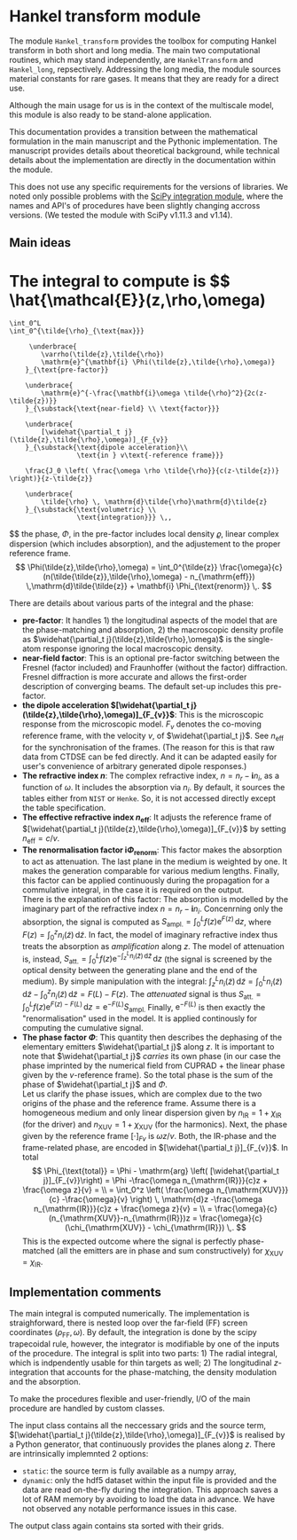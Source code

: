 # Hankel transform module
The module `Hankel_transform` provides the toolbox for computing Hankel transform in both short and long media. The main two computational routines, which may stand independently, are `HankelTransform` and `Hankel_long`, repsectively.  Addressing the long media, the module sources material constants for rare gases. It means that they are ready for a direct use.

Although the main usage for us is in the context of the multiscale model, this module is also ready to be stand-alone application.

This documentation provides a transition between the mathematical formulation in the main manuscript and the Pythonic implementation. The manuscript provides details about theoretical background, while technical details about the implementation are directly in the documentation within the module.

This does not use any specific requirements for the versions of libraries. We noted only possible problems with the [SciPy integration module](https://docs.scipy.org/doc/scipy/tutorial/integrate.html), where the names and API's of procedures have been slightly changing accross versions. (We tested the module with SciPy v1.11.3 and v1.14).

## Main ideas

The integral to compute is
$$
    \hat{\mathcal{E}}(z,\rho,\omega)
=
    \int_0^L
    \int_0^{\tilde{\rho}_{\text{max}}}

         \underbrace{
            \varrho(\tilde{z},\tilde{\rho})
            \mathrm{e}^{\mathbf{i} \Phi(\tilde{z},\tilde{\rho},\omega)}
        }_{\text{pre-factor}}

        \underbrace{
            \mathrm{e}^{-\frac{\mathbf{i}\omega \tilde{\rho}^2}{2c(z-\tilde{z})}}
        }_{\substack{\text{near-field} \\ \text{factor}}}

        \underbrace{
            [\widehat{\partial_t j}(\tilde{z},\tilde{\rho},\omega)]_{F_{v}}
        }_{\substack{\text{dipole acceleration}\\
                     \text{in } v\text{-reference frame}}}

        \frac{J_0 \left( \frac{\omega \rho \tilde{\rho}}{c(z-\tilde{z})} \right)}{z-\tilde{z}}

        \underbrace{
            \tilde{\rho} \, \mathrm{d}\tilde{\rho}\mathrm{d}\tilde{z}
        }_{\substack{\text{volumetric} \\
                     \text{integration}}} \,,
$$
the phase, $\Phi$, in the pre-factor includes local density $\varrho$, linear complex dispersion (which includes absorption), and the adjustement to the proper reference frame.
$$
        \Phi(\tilde{z},\tilde{\rho},\omega)
    =
        \int_0^{\tilde{z}}
            \frac{\omega}{c}
            (n(\tilde{\tilde{z}},\tilde{\rho},\omega)
            -
            n_{\mathrm{eff}})
        \,\mathrm{d}\tilde{\tilde{z}}
        +
         \mathbf{i} \Phi_{\text{renorm}}
    \,.
$$

There are details about various parts of the integral and the phase:
* **pre-factor**: It handles 1) the longitudinal aspects of the model that are the phase-matching and absorption, 2) the macroscopic density profile as $\widehat{\partial_t j}(\tilde{z},\tilde{\rho},\omega)$ is the single-atom response ignoring the local macroscopic density.
* **near-field factor**: This is an optional pre-factor switching between the Fresnel (factor included) and Fraunhoffer (without the factor) diffraction. Fresnel diffraction is more accurate and allows the first-order description of converging beams. The default set-up includes this pre-factor.
* **the dipole acceleration $[\widehat{\partial_t j}(\tilde{z},\tilde{\rho},\omega)]_{F_{v}}$**: This is the microscopic response from the microscopic model. $F_v$ denotes the co-moving reference frame, with the velocity $v$, of $\widehat{\partial_t j}$. See $n_{\mathrm{eff}}$ for the synchronisation of the frames. (The reason for this is that raw data from CTDSE can be fed directly. And it can be adapted easily for user's convenience of arbitrary generated dipole responses.)
* **The refractive index $n$**: The complex refractive index, $n=n_r-\mathbf{i}n_i$, as a function of $\omega$. It includes the absorption via $n_i$. By default, it sources the tables either from `NIST` or `Henke`. So, it is not accessed directly except the table specification.
* **The effective refractive index $n_{\mathrm{eff}}$**: It adjusts the reference frame of $[\widehat{\partial_t j}(\tilde{z},\tilde{\rho},\omega)]_{F_{v}}$ by setting $n_{\mathrm{eff}}=c/v$.
* **The renormalisation factor $\mathbf{i} \Phi_{\text{renorm}}$**: This factor makes the absorption to act as attenuation. The last plane in the medium is weighted by one. It makes the generation comparable for various medium lengths. Finally, this factor can be applied continuously during the propagation for a commulative integral, in the case it is required on the output.  
There is the explanation of this factor: The absorption is modelled by the imaginary part of the refractive index $n=n_r-\mathbf{i}n_i$. Concenrning only the absorption, the signal is computed as $S_{\text{ampl.}}=\int_0^L f(z)\mathrm{e}^{F(z)} \,\mathrm{d}z$, where $F(z)=\int_0^z n_i(\tilde{z})\, \mathrm{d}\tilde{z}$. In fact, the model of imaginary refractive index thus treats the absorption as *amplification* along $z$. The model of attenuation is, instead, $S_{\text{att.}}=\int_0^L f(z)\mathrm{e}^{-\int_z^{L}n_i(\tilde{z})\,\mathrm{d}\tilde{z}} \,\mathrm{d}z$ (the signal is screened by the optical density between the generating plane and the end of the medium). By simple manipulation with the integral: $\int_z^{L}n_i(\tilde{z})\,\mathrm{d}\tilde{z}=\int_0^{L}n_i(\tilde{z})\,\mathrm{d}\tilde{z}-\int_0^{z}n_i(\tilde{z})\,\mathrm{d}\tilde{z} = F(L)-F(z)$. The *attenuated* signal is thus $S_{\text{att.}}=\int_0^L f(z)\mathrm{e}^{F(z)-F(L)} \,\mathrm{d}z = \mathrm{e}^{-F(L)}S_{\text{ampl.}}$ Finally, $\mathrm{e}^{-F(L)}$ is then exactly the "renormalisation" used in the model. It is applied continously for computing the cumulative signal.
* **The phase factor $\Phi$**: This quantity then describes the dephasing of the elementary emitters $\widehat{\partial_t j}$ along $z$. It is important to note that $\widehat{\partial_t j}$ *carries* its own phase (in our case the phase imprinted by the numerical field from CUPRAD + the linear phase given by the $v$-reference frame). So the total phase is the sum of the phase of $\widehat{\partial_t j}$ and $\Phi$.  
Let us clarify the phase issues, which are complex due to the two origins of the phase and the reference frame. Assume there is a homogeneous medium and only linear dispersion given by $n_{\mathrm{IR}}=1+\chi_{\mathrm{IR}}$ (for the driver) and $n_{\mathrm{XUV}}=1+\chi_{\mathrm{XUV}}$ (for the harmonics). Next, the phase given by the reference frame $[\cdot]_{F{v}}$ is $\omega z /v$. Both, the IR-phase and the frame-related phase, are encoded in $[\widehat{\partial_t j}]_{F_{v}}$. In total $$ \Phi_{\text{total}} = \Phi - \mathrm{arg} \left( [\widehat{\partial_t j}]_{F_{v}}\right) = \Phi -\frac{\omega n_{\mathrm{IR}}}{c}z + \frac{\omega z}{v}  = \\ = \int_0^z \left( \frac{\omega n_{\mathrm{XUV}}}{c} -\frac{\omega}{v} \right) \, \mathrm{d}z -\frac{\omega n_{\mathrm{IR}}}{c}z + \frac{\omega z}{v} = \\ = \frac{\omega}{c}(n_{\mathrm{XUV}}-n_{\mathrm{IR}})z = \frac{\omega}{c} (\chi_{\mathrm{XUV}} - \chi_{\mathrm{IR}}) \,. $$ This is the expected outcome where the signal is perfectly phase-matched (all the emitters are in phase and sum constructively) for $\chi_{\mathrm{XUV}} = \chi_{\mathrm{IR}}$.

## Implementation comments
The main integral is computed numerically. The implementation is straighforward, there is nested loop over the far-field (FF) screen coordinates $(\rho_{\mathrm{FF}},\omega)$. By default, the integration is done by the scipy trapecoidal rule, however, the integrator is modifiable by one of the inputs of the procedure. The integral is split into two parts: 1) The radial integral, which is indpendently usable for thin targets as well; 2) The longitudinal $z$-integration that accounts for the phase-matching, the density modulation and the absorption.

To make the procedures flexible and user-friendly, I/O of the main procedure are handled by custom classes.

The input class contains all the neccessary grids and the source term, $[\widehat{\partial_t j}(\tilde{z},\tilde{\rho},\omega)]_{F_{v}}$ is realised by a Python generator, that continuously provides the planes along $z$. There are intrinsically implemnted 2 options:
* `static`: the source term is fully available as a numpy array,
* `dynamic`: only the hdf5 dataset within the input file is provided and the data are read on-the-fly during the integration. This approach saves a lot of RAM memory by avoiding to load the data in advance. We have not observed any notable performance issues in this case.

The output class again contains sta sorted with their grids.
